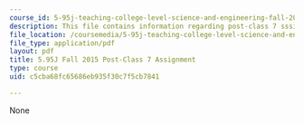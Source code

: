 ```yaml
---
course_id: 5-95j-teaching-college-level-science-and-engineering-fall-2015
description: This file contains information regarding post-class 7 sssignment.
file_location: /coursemedia/5-95j-teaching-college-level-science-and-engineering-fall-2015/c5cba68fc65686eb935f30c7f5cb7841_MIT5_95JF15_Assignment7.pdf
file_type: application/pdf
layout: pdf
title: 5.95J Fall 2015 Post-Class 7 Assignment
type: course
uid: c5cba68fc65686eb935f30c7f5cb7841

---
```

None